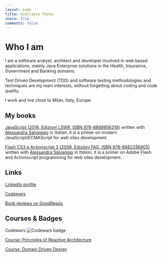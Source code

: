 ```yaml
---
layout: page
title: Gualtiero Testa
share: true
comments: false
---
```


# Who I am

I am a software analyst, architect and developer involved in web based applications, mainly Java Enterprise solutions in the Health, Insurance, Government and Banking domains.

Test Driven Development (TDD) and software testing methodologies and techniques are my main interests, without forgetting about coding and code quality.

I work and live close to Milan, Italy, Europe.

## My books

[JavaScript (2018, Edizioni LSWR, ISBN 978-8868956318)](http://www.edizionilswr.it/libri/javascript/) written with [Alessandra Salvaggio](https://it.linkedin.com/in/alessandrasalvaggio) in *Italian*, it is a primer on modern JavaScript/ECMAScript for web sites development

[Flash CS3 e Actionscript 3 (2008, Edizioni FAG, ISBN 978-8882336905) ](http://www.fag.it/libro_programmare_con_flash_cs3_e_actionscript_3_21798.aspx) written with [Alessandra Salvaggio](https://it.linkedin.com/in/alessandrasalvaggio) in *Italian*, it is a primer on Adobe Flash and Actionscript programming for web sites development.

## Links

[LinkedIn profile](http://www.linkedin.com/in/gualtierotesta)

[Codewars](https://www.codewars.com/users/gualty) 

[Book reviews on GoodReads](https://www.goodreads.com/review/list/26059740-gualtiero?order=d&sort=review&view=reviews)

## Courses & Badges

Codewars ![Codewars badge](https://www.codewars.com/users/gualty/badges/small)

[Course: Principles of Reactive Architecture](https://www.youracclaim.com/badges/573d2d56-56df-4056-9d75-0bd439d7aacf/public_url)

[Course: Domain Driven Design](https://courses.cognitiveclass.ai/certificates/57d81b793964417b93d08f7366e2c6a9)

